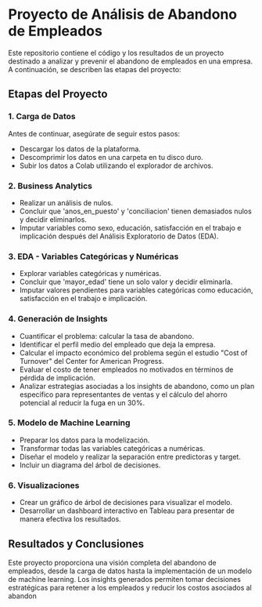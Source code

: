 # Proyecto de Análisis de Abandono de Empleados

Este repositorio contiene el código y los resultados de un proyecto destinado a analizar y prevenir el abandono de empleados en una empresa. A continuación, se describen las etapas del proyecto:

## Etapas del Proyecto

### 1. Carga de Datos
Antes de continuar, asegúrate de seguir estos pasos:
- Descargar los datos de la plataforma.
- Descomprimir los datos en una carpeta en tu disco duro.
- Subir los datos a Colab utilizando el explorador de archivos.

### 2. Business Analytics
- Realizar un análisis de nulos.
- Concluir que 'anos_en_puesto' y 'conciliacion' tienen demasiados nulos y decidir eliminarlos.
- Imputar variables como sexo, educación, satisfacción en el trabajo e implicación después del Análisis Exploratorio de Datos (EDA).

### 3. EDA - Variables Categóricas y Numéricas
- Explorar variables categóricas y numéricas.
- Concluir que 'mayor_edad' tiene un solo valor y decidir eliminarla.
- Imputar valores pendientes para variables categóricas como educación, satisfacción en el trabajo e implicación.

### 4. Generación de Insights
- Cuantificar el problema: calcular la tasa de abandono.
- Identificar el perfil medio del empleado que deja la empresa.
- Calcular el impacto económico del problema según el estudio "Cost of Turnover" del Center for American Progress.
- Evaluar el costo de tener empleados no motivados en términos de pérdida de implicación.
- Analizar estrategias asociadas a los insights de abandono, como un plan específico para representantes de ventas y el cálculo del ahorro potencial al reducir la fuga en un 30%.

### 5. Modelo de Machine Learning
- Preparar los datos para la modelización.
- Transformar todas las variables categóricas a numéricas.
- Diseñar el modelo y realizar la separación entre predictoras y target.
- Incluir un diagrama del árbol de decisiones.

### 6. Visualizaciones
- Crear un gráfico de árbol de decisiones para visualizar el modelo.
- Desarrollar un dashboard interactivo en Tableau para presentar de manera efectiva los resultados.

## Resultados y Conclusiones
Este proyecto proporciona una visión completa del abandono de empleados, desde la carga de datos hasta la implementación de un modelo de machine learning. Los insights generados permiten tomar decisiones estratégicas para retener a los empleados y reducir los costos asociados al abandon
